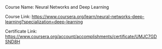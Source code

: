 Course Name: Neural Networks and Deep Learning

Course Link: https://www.coursera.org/learn/neural-networks-deep-learning?specialization=deep-learning

Certificate Link: https://www.coursera.org/account/accomplishments/certificate/UMJC7GDSND8H
